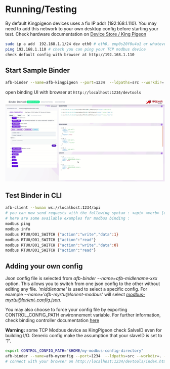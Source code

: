 # Running/Testing

By default Kingpigeon devices uses a fix IP addr (192.168.1.110). You may need to add this network to your own desktop config before starting your test. Check hardware documentation on [Device Store / King Pigeon](../../redpesk-marine/devices-store/docs/devices-store/king-pigeon.html)

``` bash
sudo ip a add  192.168.1.1/24 dev eth0 # eth0, enp0s20f0u4u1 or whatever is your ethernet card name
ping 192.168.1.110 # check you can ping your TCP modbus device
check default config with browser at http://192.168.1.110
```

## Start Sample Binder

``` bash
afb-binder --name=afb-kingpigeon --port=1234  --ldpaths=src --workdir=. --verbose
```

open binding UI with browser at `http://localhost:1234/devtools`

![afb-ui-devtool modbus Screenshot](assets/afb-ui-devtool_modbus_Screenshot.png)

## Test Binder in CLI

``` bash
afb-client --human ws://localhost:1234/api
# you can now send requests with the following syntax : <api> <verb> [eventual data in json format]
# here are some available examples for modbus binding :
modbus ping
modbus info
modbus RTU0/D01_SWITCH {"action":"write","data":1}
modbus RTU0/D01_SWITCH {"action":"read"}
modbus RTU0/D01_SWITCH {"action":"write","data":0}
modbus RTU0/D01_SWITCH {"action":"read"}
```

## Adding your own config

Json config file is selected from *afb-binder --name=afb-midlename-xxx* option. This allows you to switch from one json config to the other without editing any file. *'middlename'* is used to select a specific config. For example *--name='afb-myrtu@lorient-modbus'* will select *modbus-myrtu@lorient-config.json*.

You may also choose to force your config file by exporting CONTROL_CONFIG_PATH environnement variable. For further information, check binding controller documentation [here](../../developer-guides/controllerConfig.html)

**Warning:** some TCP Modbus device as KingPigeon check SalveID even for building I/O. Generic config make the assumption that your slaveID is set to *'1'*.

```bash
export CONTROL_CONFIG_PATH="$HOME/my-modbus-config-directory"
afb-binder --name=afb-myconfig --port=1234  --ldpaths=src --workdir=. --verbose
# connect with your browser on http://localhost:1234/devtools/index.html
```
